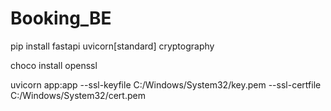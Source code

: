 # Booking_BE

pip install fastapi uvicorn[standard] cryptography

choco install openssl

uvicorn app:app --ssl-keyfile C:/Windows/System32/key.pem --ssl-certfile C:/Windows/System32/cert.pem
